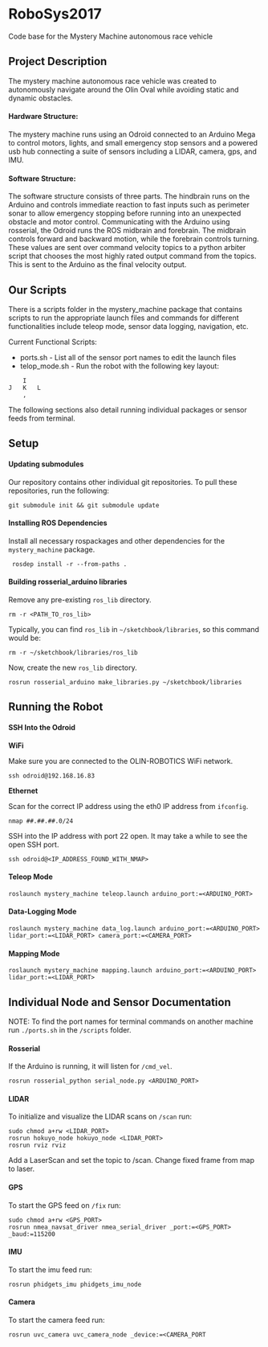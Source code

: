 # RoboSys2017
Code base for the Mystery Machine autonomous race vehicle


## Project Description

The mystery machine autonomous race vehicle was created to autonomously navigate around the Olin Oval while avoiding static and dynamic obstacles.

#### Hardware Structure:

The mystery machine runs using an Odroid connected to an Arduino Mega to control motors, lights, and small emergency stop sensors and a powered usb hub connecting a suite of sensors including a LIDAR, camera, gps, and IMU.

#### Software Structure:

The software structure consists of three parts.  The hindbrain runs on the Arduino and controls immediate reaction to fast inputs such as perimeter sonar to allow emergency stopping before running into an unexpected obstacle and motor control.  Communicating with the Arduino using rosserial, the Odroid runs the ROS midbrain and forebrain.  The midbrain controls forward and backward motion, while the forebrain controls turning.  These values are sent over command velocity topics to a python arbiter script that chooses the most highly rated output command from the topics.  This is sent to the Arduino as the final velocity output.


## Our Scripts

There is a scripts folder in the mystery_machine package that contains scripts to run the appropriate launch files and commands for different functionalities include teleop mode, sensor data logging, navigation, etc. 

Current Functional Scripts:

- ports.sh - List all of the sensor port names to edit the launch files
- telop_mode.sh - Run the robot with the following key layout:

```
	I
J	K 	L
	,
```

The following sections also detail running individual packages or sensor feeds from terminal.


## Setup

#### Updating submodules

Our repository contains other individual git repositories. To pull these repositories, run the following:

`git submodule init && git submodule update`

#### Installing ROS Dependencies

Install all necessary rospackages and other dependencies for the `mystery_machine` package.

` rosdep install -r --from-paths .`

#### Building rosserial_arduino libraries

Remove any pre-existing `ros_lib` directory.

`rm -r <PATH_TO_ros_lib>`

Typically, you can find `ros_lib` in `~/sketchbook/libraries`, so this command would be:

`rm -r ~/sketchbook/libraries/ros_lib`

Now, create the new `ros_lib` directory.

`rosrun rosserial_arduino make_libraries.py ~/sketchbook/libraries`


## Running the Robot

#### SSH Into the Odroid

**WiFi**

Make sure you are connected to the OLIN-ROBOTICS WiFi network.

`ssh odroid@192.168.16.83`

**Ethernet**

Scan for the correct IP address using the eth0 IP address from `ifconfig`.

`nmap ##.##.##.0/24`

SSH into the IP address with port 22 open. It may take a while to see the open SSH port.

`ssh odroid@<IP_ADDRESS_FOUND_WITH_NMAP>`

#### Teleop Mode

`roslaunch mystery_machine teleop.launch arduino_port:=<ARDUINO_PORT>`

#### Data-Logging Mode

`roslaunch mystery_machine data_log.launch arduino_port:=<ARDUINO_PORT> lidar_port:=<LIDAR_PORT> camera_port:=<CAMERA_PORT>`

#### Mapping Mode

`roslaunch mystery_machine mapping.launch arduino_port:=<ARDUINO_PORT> lidar_port:=<LIDAR_PORT>`


## Individual Node and Sensor Documentation

NOTE: To find the port names for terminal commands on another machine run `./ports.sh` in the `/scripts` folder.

#### Rosserial

If the Arduino is running, it will listen for `/cmd_vel`.

`rosrun rosserial_python serial_node.py <ARDUINO_PORT>`

#### LIDAR

To initialize and visualize the LIDAR scans on `/scan` run:

```
sudo chmod a+rw <LIDAR_PORT>
rosrun hokuyo_node hokuyo_node <LIDAR_PORT>
rosrun rviz rviz
```

Add a LaserScan and set the topic to /scan.  Change fixed frame from map to laser.

#### GPS

To start the GPS feed on `/fix` run:

```
sudo chmod a+rw <GPS_PORT>
rosrun nmea_navsat_driver nmea_serial_driver _port:=<GPS_PORT> _baud:=115200
```

#### IMU

To start the imu feed run:

`rosrun phidgets_imu phidgets_imu_node`

#### Camera

To start the camera feed run:

`rosrun uvc_camera uvc_camera_node _device:=<CAMERA_PORT`

